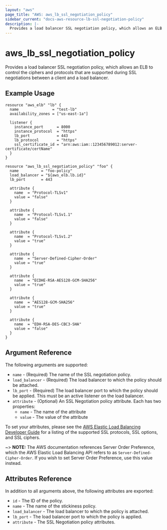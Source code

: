 ```yaml
---
layout: "aws"
page_title: "AWS: aws_lb_ssl_negotiation_policy"
sidebar_current: "docs-aws-resource-lb-ssl-negotiation-policy"
description: |-
  Provides a load balancer SSL negotiation policy, which allows an ELB to control which ciphers and protocols are supported during SSL negotiations between a client and a load balancer.
---
```


# aws_lb_ssl_negotiation_policy

Provides a load balancer SSL negotiation policy, which allows an ELB to control the ciphers and protocols that are supported during SSL negotiations between a client and a load balancer.

## Example Usage

```hcl
resource "aws_elb" "lb" {
  name               = "test-lb"
  availability_zones = ["us-east-1a"]

  listener {
    instance_port      = 8000
    instance_protocol  = "https"
    lb_port            = 443
    lb_protocol        = "https"
    ssl_certificate_id = "arn:aws:iam::123456789012:server-certificate/certName"
  }
}

resource "aws_lb_ssl_negotiation_policy" "foo" {
  name          = "foo-policy"
  load_balancer = "${aws_elb.lb.id}"
  lb_port       = 443

  attribute {
    name  = "Protocol-TLSv1"
    value = "false"
  }

  attribute {
    name  = "Protocol-TLSv1.1"
    value = "false"
  }

  attribute {
    name  = "Protocol-TLSv1.2"
    value = "true"
  }

  attribute {
    name  = "Server-Defined-Cipher-Order"
    value = "true"
  }

  attribute {
    name  = "ECDHE-RSA-AES128-GCM-SHA256"
    value = "true"
  }

  attribute {
    name  = "AES128-GCM-SHA256"
    value = "true"
  }

  attribute {
    name  = "EDH-RSA-DES-CBC3-SHA"
    value = "false"
  }
}
```

## Argument Reference

The following arguments are supported:

* `name` - (Required) The name of the SSL negotiation policy.
* `load_balancer` - (Required) The load balancer to which the policy
  should be attached.
* `lb_port` - (Required) The load balancer port to which the policy
  should be applied. This must be an active listener on the load
balancer.
* `attribute` - (Optional) An SSL Negotiation policy attribute. Each has two properties:
	* `name` - The name of the attribute
	* `value` - The value of the attribute

To set your attributes, please see the [AWS Elastic Load Balancing Developer Guide](http://docs.aws.amazon.com/ElasticLoadBalancing/latest/DeveloperGuide/elb-security-policy-table.html) for a listing of the supported SSL protocols, SSL options, and SSL ciphers.

~> **NOTE:** The AWS documentation references Server Order Preference, which the AWS Elastic Load Balancing API refers to as `Server-Defined-Cipher-Order`. If you wish to set Server Order Preference, use this value instead.

## Attributes Reference

In addition to all arguments above, the following attributes are exported:

* `id` - The ID of the policy.
* `name` - The name of the stickiness policy.
* `load_balancer` - The load balancer to which the policy is attached.
* `lb_port` - The load balancer port to which the policy is applied.
* `attribute` - The SSL Negotiation policy attributes.
